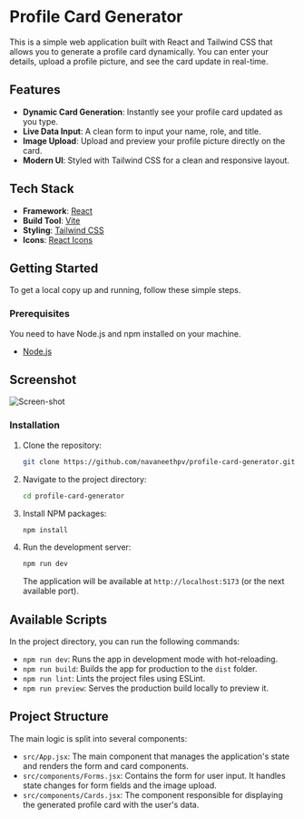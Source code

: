 # Profile Card Generator


This is a simple web application built with React and Tailwind CSS that allows you to generate a profile card dynamically. You can enter your details, upload a profile picture, and see the card update in real-time.

## Features

-   **Dynamic Card Generation**: Instantly see your profile card updated as you type.
-   **Live Data Input**: A clean form to input your name, role, and title.
-   **Image Upload**: Upload and preview your profile picture directly on the card.
-   **Modern UI**: Styled with Tailwind CSS for a clean and responsive layout.

## Tech Stack

-   **Framework**: [React](https://reactjs.org/)
-   **Build Tool**: [Vite](https://vitejs.dev/)
-   **Styling**: [Tailwind CSS](https://tailwindcss.com/)
-   **Icons**: [React Icons](https://react-icons.github.io/react-icons/)

## Getting Started

To get a local copy up and running, follow these simple steps.

### Prerequisites

You need to have Node.js and npm installed on your machine.
-   [Node.js](https://nodejs.org/en/download/)

## Screenshot
![Screen-shot](assets/Screen-shot.png)

### Installation

1.  Clone the repository:
    ```sh
    git clone https://github.com/navaneethpv/profile-card-generator.git
    ```
2.  Navigate to the project directory:
    ```sh
    cd profile-card-generator
    ```
3.  Install NPM packages:
    ```sh
    npm install
    ```
4.  Run the development server:
    ```sh
    npm run dev
    ```
    The application will be available at `http://localhost:5173` (or the next available port).

## Available Scripts

In the project directory, you can run the following commands:

-   `npm run dev`: Runs the app in development mode with hot-reloading.
-   `npm run build`: Builds the app for production to the `dist` folder.
-   `npm run lint`: Lints the project files using ESLint.
-   `npm run preview`: Serves the production build locally to preview it.

## Project Structure

The main logic is split into several components:

-   `src/App.jsx`: The main component that manages the application's state and renders the form and card components.
-   `src/components/Forms.jsx`: Contains the form for user input. It handles state changes for form fields and the image upload.
-   `src/components/Cards.jsx`: The component responsible for displaying the generated profile card with the user's data.

